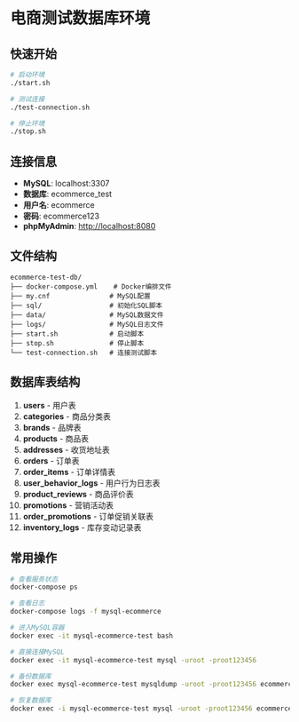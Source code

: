# 电商测试数据库环境

## 快速开始

```bash
# 启动环境
./start.sh

# 测试连接
./test-connection.sh

# 停止环境
./stop.sh
```

## 连接信息

- **MySQL**: localhost:3307
- **数据库**: ecommerce_test
- **用户名**: ecommerce
- **密码**: ecommerce123
- **phpMyAdmin**: <http://localhost:8080>

## 文件结构

```
ecommerce-test-db/
├── docker-compose.yml    # Docker编排文件
├── my.cnf               # MySQL配置
├── sql/                 # 初始化SQL脚本
├── data/                # MySQL数据文件
├── logs/                # MySQL日志文件
├── start.sh             # 启动脚本
├── stop.sh              # 停止脚本
└── test-connection.sh   # 连接测试脚本
```

## 数据库表结构

1. **users** - 用户表
2. **categories** - 商品分类表
3. **brands** - 品牌表
4. **products** - 商品表
5. **addresses** - 收货地址表
6. **orders** - 订单表
7. **order_items** - 订单详情表
8. **user_behavior_logs** - 用户行为日志表
9. **product_reviews** - 商品评价表
10. **promotions** - 营销活动表
11. **order_promotions** - 订单促销关联表
12. **inventory_logs** - 库存变动记录表

## 常用操作

```bash
# 查看服务状态
docker-compose ps

# 查看日志
docker-compose logs -f mysql-ecommerce

# 进入MySQL容器
docker exec -it mysql-ecommerce-test bash

# 直接连接MySQL
docker exec -it mysql-ecommerce-test mysql -uroot -proot123456

# 备份数据库
docker exec mysql-ecommerce-test mysqldump -uroot -proot123456 ecommerce_test > backup.sql

# 恢复数据库
docker exec -i mysql-ecommerce-test mysql -uroot -proot123456 ecommerce_test < backup.sql
```
